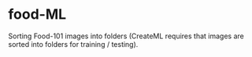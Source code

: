 # food-ML

Sorting Food-101 images into folders (CreateML requires that images are sorted into folders for training / testing).
